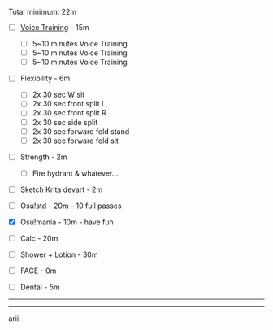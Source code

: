 Total minimum: 22m
- [ ] [Voice Training](https://buymeacoffee.com/alyssavt/how-i-start-voice-training-start-here) - 15m
	- [ ] 5~10 minutes Voice Training
	- [ ] 5~10 minutes Voice Training
	- [ ] 5~10 minutes Voice Training
- [ ] Flexibility - 6m
	- [ ] 2x 30 sec W sit
	- [ ] 2x 30 sec front split L
	- [ ] 2x 30 sec front split R
	- [ ] 2x 30 sec side split
	- [ ] 2x 30 sec forward fold stand
	- [ ] 2x 30 sec forward fold sit
- [ ] Strength - 2m
	- [ ] Fire hydrant & whatever...

- [ ] Sketch Krita devart - 2m
- [ ] Osu!std - 20m - 10 full passes
- [x] Osu!mania - 10m - have fun

- [ ] Calc - 20m

- [ ] Shower + Lotion - 30m
- [ ] FACE - 0m
- [ ] Dental - 5m
---

---
arii
